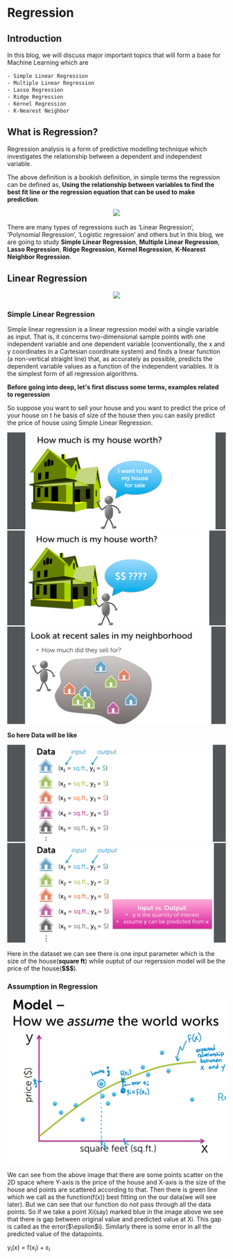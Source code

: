 # Regression

## Introduction
In this blog, we will discuss major important topics that will form a base for Machine Learning which are 
    
    - Simple Linear Regression 
    - Multiple Linear Regression
    - Lasso Regression
    - Ridge Regression
    - Kernel Regression
    - K-Nearest Neighbor

## What is Regression?

Regression analysis is a form of predictive modelling technique which investigates the relationship between a dependent
and independent variable.

The above definition is a bookish definition, in simple terms the regression can be defined as, **Using the relationship between
variables to find the best fit line or the regression equation that can be used to make prediction**.


<p align="center">
  <img src = "https://miro.medium.com/max/2705/1*KwdVLH5e_P9h8hEzeIPnTg.png"/>
</p>

There are many types of regressions such as ‘Linear Regression’, ‘Polynomial Regression’, ‘Logistic regression’ and others but
in this blog, we are going to study **Simple Linear Regression**, **Multiple Linear Regression**, **Lasso Regression**, **Ridge Regression**, **Kernel Regression**, **K-Nearest Neighbor Regression**.

## Linear Regression

<p align="center">
  <img src = "https://miro.medium.com/max/2400/1*JYeCWrkWtN_iseYlbW79Xw.png"/>
</p>







### Simple Linear Regression

Simple linear regression is a linear regression model with a single variable as input. That is, it concerns two-dimensional sample points with one independent variable and one dependent variable (conventionally, the x and y coordinates in a Cartesian coordinate system) and finds a linear function (a non-vertical straight line) that, as accurately as possible, predicts the dependent variable values as a function of the independent variables.
It is the simplest form of all regression algorithms.





**Before going into deep, let's first discuss some terms, examples related to regeression**

So suppose you want to sell your house and you want to predict the price of your house on t he basis of size of the house then you can easily predict the price of house using Simple Linear Regression.

<p align="center">
  <img src = "https://github.com/kampaitees/Linear-Regression/blob/master/Images/2019-12-18.png"/>
  <img src = "https://github.com/kampaitees/Linear-Regression/blob/master/Images/2019-12-18%20(1).png"/>
  <img src = "https://github.com/kampaitees/Linear-Regression/blob/master/Images/2019-12-18%20(2).png"/>
</p>








**So here Data will be like**

<p align="center">
  <img src = "https://github.com/kampaitees/Linear-Regression/blob/master/Images/2019-12-18%20(3).png"/>
  <img src = "https://github.com/kampaitees/Linear-Regression/blob/master/Images/2019-12-18%20(4).png"/>
</p>
 


Here in the dataset we can see there is one input parameter which is the size of the house(**square ft**) while ouptut of our regerssion model will be the price of the house(**$$$**).





### Assumption in Regression


<p align="center">
  <img src = "https://github.com/kampaitees/Linear-Regression/blob/master/Images/2019-12-18%20(5).png"/>
</p>


We can see from the above image that there are some points scatter on the 2D space where Y-axis is the price of the house and X-axis is the size of the house and points are scattered according to that. Then there is green line which we call as the function(f(x)) best fitting on the our data(we will see later). But we can see that our function do not pass through all the data points. So if we take a point Xi(say) marked blue in the image above we see that there is gap between original value and predicted value at Xi. This gap is called as the error($\epsilon\$i).
Similarly there is some error in all the predicted value of the datapoints.
                                          
   y<sub>i</sub>(x) = f(x<sub>i</sub>) + &epsilon;<sub>i</sub>
